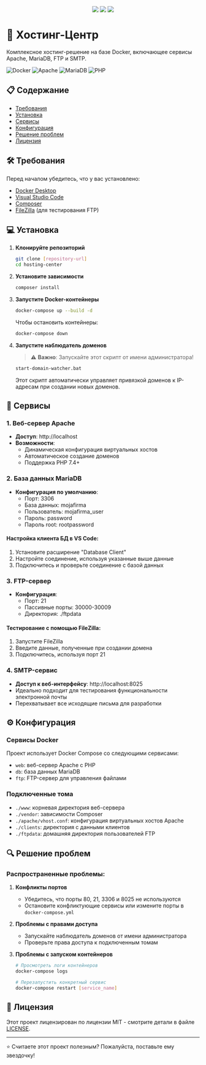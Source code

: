 <p align="center">
  <a href="README.md"><img src="https://img.shields.io/badge/language-English-blue.svg?style=for-the-badge"></a>
  <a href="README.uk.md"><img src="https://img.shields.io/badge/language-Українська-yellow.svg?style=for-the-badge"></a>
  <a href="README.ru.md"><img src="https://img.shields.io/badge/language-Русский-red.svg?style=for-the-badge"></a>
</p>

# 🚀 Хостинг-Центр

Комплексное хостинг-решение на базе Docker, включающее сервисы Apache, MariaDB, FTP и SMTP.

![Docker](https://img.shields.io/badge/Docker-2496ED?style=for-the-badge&logo=docker&logoColor=white)
![Apache](https://img.shields.io/badge/Apache-D22128?style=for-the-badge&logo=Apache&logoColor=white)
![MariaDB](https://img.shields.io/badge/MariaDB-003545?style=for-the-badge&logo=mariadb&logoColor=white)
![PHP](https://img.shields.io/badge/PHP-777BB4?style=for-the-badge&logo=php&logoColor=white)

## 📋 Содержание
- [Требования](#-требования)
- [Установка](#-установка)
- [Сервисы](#-сервисы)
- [Конфигурация](#-конфигурация)
- [Решение проблем](#-решение-проблем)
- [Лицензия](#-лицензия)

## 🛠 Требования

Перед началом убедитесь, что у вас установлено:
- [Docker Desktop](https://www.docker.com/products/docker-desktop/)
- [Visual Studio Code](https://code.visualstudio.com/)
- [Composer](https://getcomposer.org/)
- [FileZilla](https://filezilla-project.org/) (для тестирования FTP)

## 💻 Установка

1. **Клонируйте репозиторий**
   ```bash
   git clone [repository-url]
   cd hosting-center
   ```

2. **Установите зависимости**
   ```bash
   composer install
   ```

3. **Запустите Docker-контейнеры**
   ```bash
   docker-compose up --build -d
   ```
   Чтобы остановить контейнеры:
   ```bash
   docker-compose down
   ```

4. **Запустите наблюдатель доменов**
   > ⚠️ **Важно**: Запускайте этот скрипт от имени администратора!
   ```bash
   start-domain-watcher.bat
   ```
   Этот скрипт автоматически управляет привязкой доменов к IP-адресам при создании новых доменов.

## 🔧 Сервисы

### 1. Веб-сервер Apache
- **Доступ**: http://localhost
- **Возможности**:
  - Динамическая конфигурация виртуальных хостов
  - Автоматическое создание доменов
  - Поддержка PHP 7.4+

### 2. База данных MariaDB
- **Конфигурация по умолчанию**:
  - Порт: 3306
  - База данных: mojafirma
  - Пользователь: mojafirma_user
  - Пароль: password
  - Пароль root: rootpassword

#### Настройка клиента БД в VS Code:
1. Установите расширение "Database Client"
2. Настройте соединение, используя указанные выше данные
3. Подключитесь и проверьте соединение с базой данных

### 3. FTP-сервер
- **Конфигурация**:
  - Порт: 21
  - Пассивные порты: 30000-30009
  - Директория: ./ftpdata

#### Тестирование с помощью FileZilla:
1. Запустите FileZilla
2. Введите данные, полученные при создании домена
3. Подключитесь, используя порт 21

### 4. SMTP-сервис
- **Доступ к веб-интерфейсу**: http://localhost:8025
- Идеально подходит для тестирования функциональности электронной почты
- Перехватывает все исходящие письма для разработки

## ⚙️ Конфигурация

### Сервисы Docker
Проект использует Docker Compose со следующими сервисами:
- `web`: веб-сервер Apache с PHP
- `db`: база данных MariaDB
- `ftp`: FTP-сервер для управления файлами

### Подключенные тома
- `./www`: корневая директория веб-сервера
- `./vendor`: зависимости Composer
- `./apache/vhost.conf`: конфигурация виртуальных хостов Apache
- `./clients`: директория с данными клиентов
- `./ftpdata`: домашняя директория пользователей FTP

## 🔍 Решение проблем

### Распространенные проблемы:
1. **Конфликты портов**
   - Убедитесь, что порты 80, 21, 3306 и 8025 не используются
   - Остановите конфликтующие сервисы или измените порты в `docker-compose.yml`

2. **Проблемы с правами доступа**
   - Запускайте наблюдатель доменов от имени администратора
   - Проверьте права доступа к подключенным томам

3. **Проблемы с запуском контейнеров**
   ```bash
   # Просмотреть логи контейнеров
   docker-compose logs
   
   # Перезапустить конкретный сервис
   docker-compose restart [service_name]
   ```

## 📝 Лицензия

Этот проект лицензирован по лицензии MIT - смотрите детали в файле [LICENSE](LICENSE).

---
⭐ Считаете этот проект полезным? Пожалуйста, поставьте ему звездочку!
